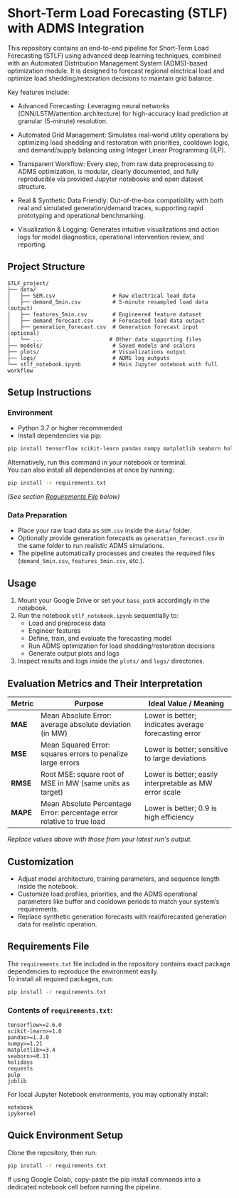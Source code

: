 # Short-Term Load Forecasting (STLF) with ADMS Integration

This repository contains an end-to-end pipeline for Short-Term Load Forecasting (STLF) using advanced deep learning techniques, combined with an Automated Distribution Management System (ADMS)-based optimization module. It is designed to forecast regional electrical load and optimize load shedding/restoration decisions to maintain grid balance.

Key features include:

- Advanced Forecasting: Leveraging neural networks (CNN/LSTM/attention architecture) for high-accuracy load prediction at granular (5-minute) resolution.

- Automated Grid Management: Simulates real-world utility operations by optimizing load shedding and restoration with priorities, cooldown logic, and demand/supply balancing using Integer Linear Programming (ILP).

- Transparent Workflow: Every step, from raw data preprocessing to ADMS optimization, is modular, clearly documented, and fully reproducible via provided Jupyter notebooks and open dataset structure.

- Real & Synthetic Data Friendly: Out-of-the-box compatibility with both real and simulated generation/demand traces, supporting rapid prototyping and operational benchmarking.

- Visualization & Logging: Generates intuitive visualizations and action logs for model diagnostics, operational intervention review, and reporting.


## Project Structure

```
STLF_project/
├── data/
│   ├── SEM.csv                  # Raw electrical load data
│   ├── demand_5min.csv          # 5-minute resampled load data (output)
│   ├── features_5min.csv        # Engineered feature dataset
│   ├── demand_forecast.csv      # Forecasted load data output
│   ├── generation_forecast.csv  # Generation forecast input (optional)
│   └── ...                     # Other data supporting files
├── models/                      # Saved models and scalers
├── plots/                       # Visualizations output
├── logs/                        # ADMS log outputs
└── stlf_notebook.ipynb          # Main Jupyter notebook with full workflow
```

## Setup Instructions

### Environment

- Python 3.7 or higher recommended
- Install dependencies via pip:

```bash
pip install tensorflow scikit-learn pandas numpy matplotlib seaborn holidays requests pulp joblib
```

Alternatively, run this command in your notebook or terminal.  
You can also install all dependencies at once by running:

```bash
pip install -r requirements.txt
```

_(See section [Requirements File](#requirements-file) below)_

### Data Preparation

- Place your raw load data as `SEM.csv` inside the `data/` folder.
- Optionally provide generation forecasts as `generation_forecast.csv` in the same folder to run realistic ADMS simulations.
- The pipeline automatically processes and creates the required files (`demand_5min.csv`, `features_5min.csv`, etc.).

## Usage

1. Mount your Google Drive or set your `base_path` accordingly in the notebook.
2. Run the notebook `stlf_notebook.ipynb` sequentially to:
   - Load and preprocess data
   - Engineer features
   - Define, train, and evaluate the forecasting model
   - Run ADMS optimization for load shedding/restoration decisions
   - Generate output plots and logs
3. Inspect results and logs inside the `plots/` and `logs/` directories.

## Evaluation Metrics and Their Interpretation

| Metric        | Purpose                                                         | Ideal Value / Meaning                                      |
|---------------|-----------------------------------------------------------------|------------------------------------------------------------|
| **MAE**       | Mean Absolute Error: average absolute deviation (in MW)         | Lower is better; indicates average forecasting error       |
| **MSE**       | Mean Squared Error: squares errors to penalize large errors     | Lower is better; sensitive to large deviations             |
| **RMSE**      | Root MSE: square root of MSE in MW (same units as target)       | Lower is better; easily interpretable as MW error scale    |
| **MAPE**      | Mean Absolute Percentage Error: percentage error relative to true load | Lower is better; 0.9 is high efficiency                   |

*Replace values above with those from your latest run's output.*

## Customization

- Adjust model architecture, training parameters, and sequence length inside the notebook.
- Customize load profiles, priorities, and the ADMS operational parameters like buffer and cooldown periods to match your system’s requirements.
- Replace synthetic generation forecasts with real/forecasted generation data for realistic operation.

## Requirements File

The `requirements.txt` file included in the repository contains exact package dependencies to reproduce the environment easily.  
To install all required packages, run:

```bash
pip install -r requirements.txt
```

### Contents of `requirements.txt`:

```
tensorflow>=2.6.0
scikit-learn>=1.0
pandas>=1.3.0
numpy>=1.21
matplotlib>=3.4
seaborn>=0.11
holidays
requests
pulp
joblib
```

For local Jupyter Notebook environments, you may optionally install:

```
notebook
ipykernel
```

## Quick Environment Setup

Clone the repository, then run:

```bash
pip install -r requirements.txt
```

If using Google Colab, copy-paste the pip install commands into a dedicated notebook cell before running the pipeline.
